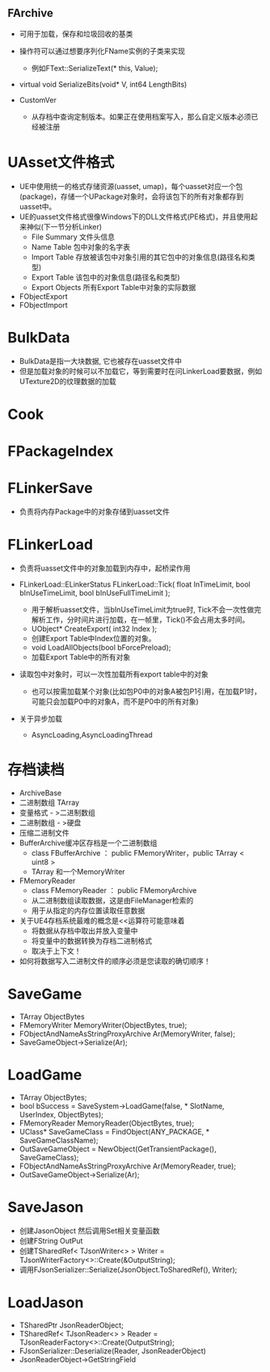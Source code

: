 ## FArchive
- 可用于加载，保存和垃圾回收的基类
- 操作符可以通过想要序列化FName实例的子类来实现
  - 例如FText::SerializeText(* this, Value);

- virtual void SerializeBits(void* V, int64 LengthBits)
- CustomVer
  - 从存档中查询定制版本。如果正在使用档案写入，那么自定义版本必须已经被注册

# UAsset文件格式
- UE中使用统一的格式存储资源(uasset, umap)，每个uasset对应一个包(package)，存储一个UPackage对象时，会将该包下的所有对象都存到uasset中。
- UE的uasset文件格式很像Windows下的DLL文件格式(PE格式)，并且使用起来神似(下一节分析Linker)
  - File Summary 文件头信息
  - Name Table 包中对象的名字表
  - Import Table 存放被该包中对象引用的其它包中的对象信息(路径名和类型)
  - Export Table 该包中的对象信息(路径名和类型)
  - Export Objects 所有Export Table中对象的实际数据
- FObjectExport
- FObjectImport

# BulkData
  - BulkData是指一大块数据, 它也被存在uasset文件中
  - 但是加载对象的时候可以不加载它，等到需要时在问LinkerLoad要数据，例如UTexture2D的纹理数据的加载
# Cook

# FPackageIndex
# FLinkerSave
- 负责将内存Package中的对象存储到uasset文件
# FLinkerLoad
- 负责将uasset文件中的对象加载到内存中，起桥梁作用
- FLinkerLoad::ELinkerStatus FLinkerLoad::Tick( float InTimeLimit, bool bInUseTimeLimit, bool bInUseFullTimeLimit );
  - 用于解析uasset文件，当bInUseTimeLimit为true时, Tick不会一次性做完解析工作，分时间片进行加载，在一帧里，Tick()不会占用太多时间。
  - UObject* CreateExport( int32 Index );
  - 创建Export Table中Index位置的对象。
  - void LoadAllObjects(bool bForcePreload);
  - 加载Export Table中的所有对象
- 读取包中对象时，可以一次性加载所有export table中的对象
  - 也可以按需加载某个对象(比如包P0中的对象A被包P1引用，在加载P1时，可能只会加载P0中的对象A，而不是P0中的所有对象)


- 关于异步加载
  - AsyncLoading,AsyncLoadingThread

# 存档读档
- ArchiveBase
- 二进制数组 TArray <uint8>
- 变量格式 - >二进制数组
- 二进制数组 - >硬盘
- 压缩二进制文件
- BufferArchive缓冲区存档是一个二进制数组
  - class FBufferArchive ： public FMemoryWriter，public TArray < uint8 >
  - TArray <uint8>和一个MemoryWriter
- FMemoryReader
  - class FMemoryReader ： public FMemoryArchive
  - 从二进制数组读取数据，这是由FileManager检索的
  - 用于从指定的内存位置读取任意数据
- 关于UE4存档系统最难的概念是<<运算符可能意味着
  - 将数据从存档中取出并放入变量中
  - 将变量中的数据转换为存档二进制格式
  - 取决于上下文！
- 如何将数据写入二进制文件的顺序必须是您读取的确切顺序！





# SaveGame
- TArray<uint8> ObjectBytes
- FMemoryWriter MemoryWriter(ObjectBytes, true);
- FObjectAndNameAsStringProxyArchive Ar(MemoryWriter, false);
- SaveGameObject->Serialize(Ar);
# LoadGame
- TArray<uint8> ObjectBytes;
- bool bSuccess = SaveSystem->LoadGame(false, * SlotName, UserIndex, ObjectBytes);
- FMemoryReader MemoryReader(ObjectBytes, true);
- UClass* SaveGameClass = FindObject<UClass>(ANY_PACKAGE, * SaveGameClassName);
- OutSaveGameObject = NewObject<USaveGame>(GetTransientPackage(), SaveGameClass);
- FObjectAndNameAsStringProxyArchive Ar(MemoryReader, true);
- OutSaveGameObject->Serialize(Ar);

# SaveJason
- 创建JasonObject 然后调用Set相关变量函数
- 创建FString OutPut
- 创建TSharedRef< TJsonWriter<> > Writer = TJsonWriterFactory<>::Create(&OutputString);
- 调用FJsonSerializer::Serialize(JsonObject.ToSharedRef(), Writer);
# LoadJason
- TSharedPtr<FJsonObject> JsonReaderObject;
- TSharedRef< TJsonReader<> > Reader = TJsonReaderFactory<>::Create(OutputString);
- FJsonSerializer::Deserialize(Reader, JsonReaderObject)
-  JsonReaderObject->GetStringField
